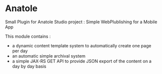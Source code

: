 Anatole
=======

Small Plugin for Anatole Studio project : Simple WebPlublishing for a Mobile App

This module contains :
 - a dynamic content template system to automatically create one page per day
 - an automatic simple archival system
 - a simple JAX-RS GET API to provide JSON export of the content on a day by day basis


